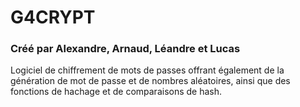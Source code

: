 # G4CRYPT

### Créé par Alexandre, Arnaud, Léandre et Lucas

Logiciel de chiffrement de mots de passes offrant également de la génération de mot de passe et de nombres aléatoires, ainsi que des fonctions de hachage et de comparaisons de hash.
